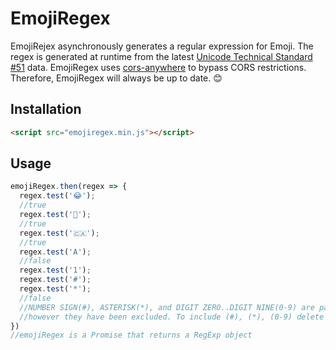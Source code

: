 # EmojiRegex

EmojiRejex asynchronously generates a regular expression for Emoji. The regex is generated at runtime from the latest [Unicode Technical Standard #51](https://www.unicode.org/Public/UCD/latest/ucd/emoji/emoji-data.txt) data. EmojiRegex uses [cors-anywhere](https://github.com/Rob--W/cors-anywhere) to bypass CORS restrictions. Therefore, EmojiRegex will always be up to date. 😊

## Installation

```html
<script src="emojiregex.min.js"></script>
```

## Usage
  ```js
emojiRegex.then(regex => {
    regex.test('😂');
    //true
    regex.test('💩');
    //true
    regex.test('🇨🇦');
    //true
    regex.test('A');
    //false
    regex.test('1');
    regex.test('#');
    regex.test('*');
    //false
    //NUMBER SIGN(#), ASTERISK(*), and DIGIT ZERO..DIGIT NINE(0-9) are part of the standard,
    //however they have been excluded. To include (#), (*), (0-9) delete line 26 of emojiregex.js
 })
 //emojiRegex is a Promise that returns a RegExp object
```
